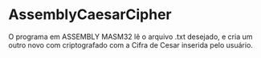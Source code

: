 # AssemblyCaesarCipher
O programa em ASSEMBLY MASM32 lê o arquivo .txt desejado, e cria um outro novo com criptografado com a Cifra de Cesar inserida pelo usuário.
